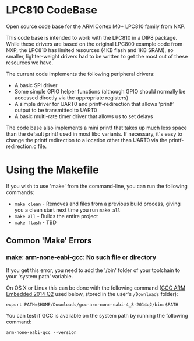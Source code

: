 # LPC810 CodeBase

Open source code base for the ARM Cortex M0+ LPC810 family from NXP.

This code base is intended to work with the LPC810 in a DIP8 package.  While these drivers are based on the original LPC800 example code from NXP, the LPC810 has limited resources (4KB flash and 1KB SRAM), so smaller, lighter-weight drivers had to be written to get the most out of these resources we have.

The current code implements the following peripheral drivers:

- A basic SPI driver
- Some simple GPIO helper functions (although GPIO should normally be accessed directly via the appropriate registers)
- A simple driver for UART0 and printf-redirection that allows 'printf' output to be transmitted to UART0
- A basic multi-rate timer driver that allows us to set delays

The code base also implements a mini printf that takes up much less space than the default printf used in most libc variants.  If necessary, it's easy to change the printf redirection to a location other than UART0 via the printf-redirection.c file.

# Using the Makefile

If you wish to use 'make' from the command-line, you can run the following commands:

- `make clean` - Removes and files from a previous build process, giving you a clean start next time you run `make all`
- `make all` - Builds the entire project
- `make flash` - TBD

## Common 'Make' Errors

### make: arm-none-eabi-gcc: No such file or directory

If you get this error, you need to add the '/bin' folder of your toolchain to your 'system path' variable.

On OS X or Linux this can be done with the following command ([GCC ARM Embedded 2014 Q2](https://launchpad.net/gcc-arm-embedded/4.8/4.8-2014-q2-update) used below, stored in the user's `/Downloads` folder):

```
export PATH=$HOME/Downloads/gcc-arm-none-eabi-4_8-2014q2/bin:$PATH
```

You can test if GCC is available on the system path by running the following command:

```
arm-none-eabi-gcc --version
```